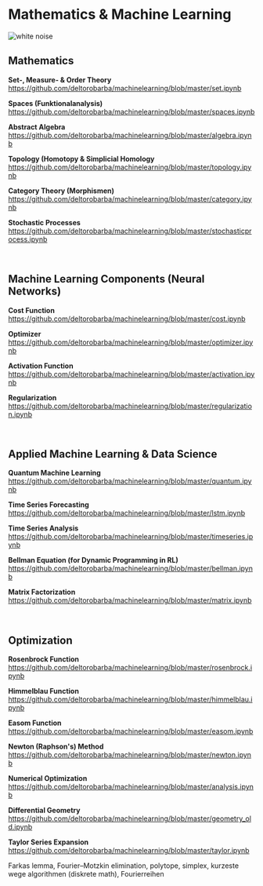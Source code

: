 # Mathematics & Machine Learning

<img src="https://raw.githubusercontent.com/deltorobarba/machinelearning/master/whitenoise.png" alt="white noise">

<br>

## Mathematics

<b>Set-, Measure- & Order Theory</b><br>
https://github.com/deltorobarba/machinelearning/blob/master/set.ipynb

<b>Spaces (Funktionalanalysis)</b><br>
https://github.com/deltorobarba/machinelearning/blob/master/spaces.ipynb

<b>Abstract Algebra</b><br>
https://github.com/deltorobarba/machinelearning/blob/master/algebra.ipynb

<b>Topology (Homotopy & Simplicial Homology</b><br>
https://github.com/deltorobarba/machinelearning/blob/master/topology.ipynb

<b>Category Theory (Morphismen)</b><br>
https://github.com/deltorobarba/machinelearning/blob/master/category.ipynb

<b>Stochastic Processes</b><br>
https://github.com/deltorobarba/machinelearning/blob/master/stochasticprocess.ipynb

<br>


## Machine Learning Components (Neural Networks)

<b>Cost Function</b><br>
https://github.com/deltorobarba/machinelearning/blob/master/cost.ipynb

<b>Optimizer</b><br>
https://github.com/deltorobarba/machinelearning/blob/master/optimizer.ipynb

<b>Activation Function</b><br>
https://github.com/deltorobarba/machinelearning/blob/master/activation.ipynb

<b>Regularization</b><br>
https://github.com/deltorobarba/machinelearning/blob/master/regularization.ipynb


<br>


## Applied Machine Learning & Data Science

<b>Quantum Machine Learning</b><br>
https://github.com/deltorobarba/machinelearning/blob/master/quantum.ipynb

<b>Time Series Forecasting</b><br>
https://github.com/deltorobarba/machinelearning/blob/master/lstm.ipynb

<b>Time Series Analysis</b><br>
https://github.com/deltorobarba/machinelearning/blob/master/timeseries.ipynb

<b>Bellman Equation (for Dynamic Programming in RL)</b><br>
https://github.com/deltorobarba/machinelearning/blob/master/bellman.ipynb

<b>Matrix Factorization</b><br>
https://github.com/deltorobarba/machinelearning/blob/master/matrix.ipynb

<br>

## Optimization

<b>Rosenbrock Function</b><br>
https://github.com/deltorobarba/machinelearning/blob/master/rosenbrock.ipynb

<b>Himmelblau Function</b><br>
https://github.com/deltorobarba/machinelearning/blob/master/himmelblau.ipynb

<b>Easom Function</b><br>
https://github.com/deltorobarba/machinelearning/blob/master/easom.ipynb

<b>Newton (Raphson's) Method</b><br>
https://github.com/deltorobarba/machinelearning/blob/master/newton.ipynb

<b>Numerical Optimization</b><br>
https://github.com/deltorobarba/machinelearning/blob/master/analysis.ipynb

<b>Differential Geometry</b><br>
https://github.com/deltorobarba/machinelearning/blob/master/geometry_old.ipynb

<b>Taylor Series Expansion</b><br>
https://github.com/deltorobarba/machinelearning/blob/master/taylor.ipynb

Farkas lemma, Fourier–Motzkin elimination, polytope, simplex, 
kurzeste wege algorithmen (diskrete math), Fourierreihen

